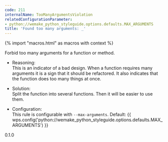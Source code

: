 ```yaml
---
code: 211
internalName: TooManyArgumentsViolation
relatedConfigurationParameter:
- python://wemake_python_styleguide.options.defaults.MAX_ARGUMENTS
title: 'Found too many arguments: _'
---
```


{% import "macros.html" as macros with context %}

Forbid too many arguments for a function or method.

  - Reasoning:  
    This is an indicator of a bad design. When a function requires many
    arguments it is a sign that it should be refactored. It also
    indicates that the function does too many things at once.

  - Solution:  
    Split the function into several functions. Then it will be easier to
    use them.

  - Configuration:  
    This rule is configurable with `--max-arguments`. Default:
    {{ wps.config('python://wemake_python_styleguide.options.defaults.MAX_ARGUMENTS') }}

<div class="versionadded">

0.1.0

</div>